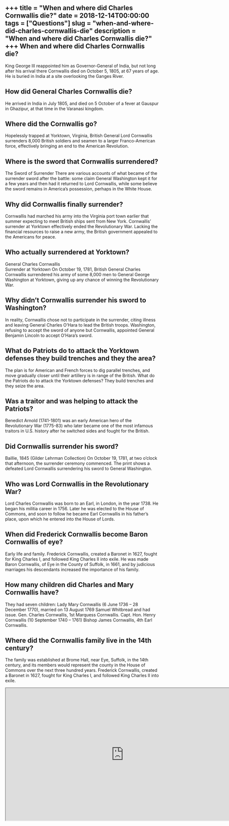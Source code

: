 +++
title = "When and where did Charles Cornwallis die?"
date = 2018-12-14T00:00:00
tags = ["Questions"]
slug = "when-and-where-did-charles-cornwallis-die"
description = "When and where did Charles Cornwallis die?"
+++
When and where did Charles Cornwallis die?
------------------------------------------

King George III reappointed him as Governor-General of India, but not long after his arrival there Cornwallis died on October 5, 1805, at 67 years of age. He is buried in India at a site overlooking the Ganges River.

How did General Charles Cornwallis die?
---------------------------------------

He arrived in India in July 1805, and died on 5 October of a fever at Gauspur in Ghazipur, at that time in the Varanasi kingdom.

Where did the Cornwallis go?
----------------------------

Hopelessly trapped at Yorktown, Virginia, British General Lord Cornwallis surrenders 8,000 British soldiers and seamen to a larger Franco-American force, effectively bringing an end to the American Revolution.

Where is the sword that Cornwallis surrendered?
-----------------------------------------------

The Sword of Surrender There are various accounts of what became of the surrender sword after the battle: some claim General Washington kept it for a few years and then had it returned to Lord Cornwallis, while some believe the sword remains in America’s possession, perhaps in the White House.

Why did Cornwallis finally surrender?
-------------------------------------

Cornwallis had marched his army into the Virginia port town earlier that summer expecting to meet British ships sent from New York. Cornwallis’ surrender at Yorktown effectively ended the Revolutionary War. Lacking the financial resources to raise a new army, the British government appealed to the Americans for peace.

Who actually surrendered at Yorktown?
-------------------------------------

General Charles Cornwallis  
Surrender at Yorktown On October 19, 1781, British General Charles Cornwallis surrendered his army of some 8,000 men to General George Washington at Yorktown, giving up any chance of winning the Revolutionary War.

Why didn’t Cornwallis surrender his sword to Washington?
--------------------------------------------------------

In reality, Cornwallis chose not to participate in the surrender, citing illness and leaving General Charles O’Hara to lead the British troops. Washington, refusing to accept the sword of anyone but Cornwallis, appointed General Benjamin Lincoln to accept O’Hara’s sword.

What do Patriots do to attack the Yorktown defenses they build trenches and they the area?
------------------------------------------------------------------------------------------

The plan is for American and French forces to dig parallel trenches, and move gradually closer until their artillery is in range of the British. What do the Patriots do to attack the Yorktown defenses? They build trenches and they seize the area.

Was a traitor and was helping to attack the Patriots?
-----------------------------------------------------

Benedict Arnold (1741-1801) was an early American hero of the Revolutionary War (1775-83) who later became one of the most infamous traitors in U.S. history after he switched sides and fought for the British.

Did Cornwallis surrender his sword?
-----------------------------------

Baillie, 1845 (Gilder Lehrman Collection) On October 19, 1781, at two o’clock that afternoon, the surrender ceremony commenced. The print shows a defeated Lord Cornwallis surrendering his sword to General Washington.

Who was Lord Cornwallis in the Revolutionary War?
-------------------------------------------------

Lord Charles Cornwallis was born to an Earl, in London, in the year 1738. He began his militia career in 1756. Later he was elected to the House of Commons, and soon to follow he became Earl Cornwallis in his father’s place, upon which he entered into the House of Lords.

When did Frederick Cornwallis become Baron Cornwallis of eye?
-------------------------------------------------------------

Early life and family. Frederick Cornwallis, created a Baronet in 1627, fought for King Charles I, and followed King Charles II into exile. He was made Baron Cornwallis, of Eye in the County of Suffolk, in 1661, and by judicious marriages his descendants increased the importance of his family.

How many children did Charles and Mary Cornwallis have?
-------------------------------------------------------

They had seven children: Lady Mary Cornwallis (6 June 1736 – 28 December 1770), married on 13 August 1769 Samuel Whitbread and had issue. Gen. Charles Cornwallis, 1st Marquess Cornwallis. Capt. Hon. Henry Cornwallis (10 September 1740 – 1761) Bishop James Cornwallis, 4th Earl Cornwallis.

Where did the Cornwallis family live in the 14th century?
---------------------------------------------------------

The family was established at Brome Hall, near Eye, Suffolk, in the 14th century, and its members would represent the county in the House of Commons over the next three hundred years. Frederick Cornwallis, created a Baronet in 1627, fought for King Charles I, and followed King Charles II into exile.

<iframe allow="accelerometer; autoplay; clipboard-write; encrypted-media; gyroscope; picture-in-picture" allowfullscreen="" class="__youtube_prefs__  epyt-is-override  no-lazyload" data-no-lazy="1" data-origheight="433" data-origwidth="770" data-skipgform_ajax_framebjll="" height="433" id="_ytid_68965" loading="lazy" src="https://www.youtube.com/embed/SrdGzYQ7pCg?enablejsapi=1&autoplay=0&cc_load_policy=0&cc_lang_pref=&iv_load_policy=1&loop=0&modestbranding=0&rel=1&fs=1&playsinline=0&autohide=2&theme=dark&color=red&controls=1&" title="YouTube player" width="770"></iframe>
